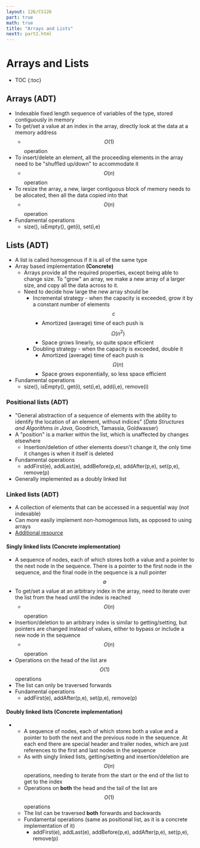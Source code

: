 ```yaml
---
layout: 126/CS126
part: true
math: true
title: "Arrays and Lists"
nextt: part2.html
---
```


# Arrays and Lists

* TOC
{:toc}

## Arrays (ADT)
- Indexable fixed length sequence of variables of the type, stored contiguously
  in memory
- To get/set a value at an index in the array, directly look at the data at a
  memory address
  - $$O(1)$$ operation
- To insert/delete an element, all the proceeding elements in the array need to
  be "shuffled up/down" to accommodate it
  - $$O(n)$$ operation
- To resize the array, a new, larger contiguous block of memory needs to be
  allocated, then all the data copied into that
  - $$O(n)$$ operation
- Fundamental operations
  - size(), isEmpty(), get(i), set(i,e)


## Lists (ADT)
- A list is called homogenous if it is all of the same type
- Array based implementation  **(Concrete)**
  - Arrays provide all the required properties, except being able to change
    size. To "grow" an array, we make a new array of a larger size, and copy all
    the data across to it.
  - Need to decide how large the new array should be
    - Incremental strategy - when the capacity is exceeded, grow it by a
      constant number of elements $$c$$
      - Amortized (average) time of each push is $$\Omega(n^2)$$
      - Space grows linearly, so quite space efficient
    - Doubling strategy - when the capacity is exceeded, double it
      - Amortized (average) time of each push is $$\Omega(n)$$
      - Space grows exponentially, so less space efficient
- Fundamental operations
  - size(), isEmpty(), get(i), set(i,e), add(i,e), remove(i)


### Positional lists (ADT)
- "General abstraction of a sequence of elements with the ability to identify
  the location of an element, without indices" (*Data Structures and Algorithms
  in Java*, Goodrich, Tamassia, Goldwasser)
- A "position" is a marker within the list, which is unaffected by changes
  elsewhere
  - Insertion/deletion of other elements doesn't change it, the only time it
    changes is when it itself is deleted
- Fundamental operations
  - addFirst(e), addLast(e), addBefore(p,e), addAfter(p,e), set(p,e), remove(p)
- Generally implemented as a doubly linked list


### Linked lists (ADT)
- A collection of elements that can be accessed in a sequential way (not
  indexable)
- Can more easily implement non-homogenous lists, as opposed to using arrays
- [Additional
  resource](https://lucasmagnum.medium.com/sidenotes-linked-list-abstract-data-type-and-data-structure-fd2f8276ab53)

#### Singly linked lists (Concrete implementation)
- A sequence of nodes, each of which stores both a value and a pointer to the
  next node in the sequence. There is a pointer to the first node in the
  sequence, and the final node in the sequence is a null pointer $$\emptyset$$
- To get/set a value at an arbitrary index in the array, need to iterate over
  the list from the head until the index is reached
  - $$O(n)$$ operation
- Insertion/deletion to an arbitrary index is similar to getting/setting, but
  pointers are changed instead of values, either to bypass or include a new node
  in the sequence
  - $$O(n)$$ operation
- Operations on the head of the list are $$O(1)$$ operations
- The list can only be traversed forwards
- Fundamental operations
  - addFirst(e), addAfter(p,e), set(p,e), remove(p)

#### Doubly linked lists (Concrete implementation)
- - A sequence of nodes, each of which stores both a value and a pointer to both
    the next and the previous node in the sequence. At each end there are
    special header and trailer nodes, which are just references to the first and
    last nodes in the sequence
  - As with singly linked lists, getting/setting and insertion/deletion are
    $$O(n)$$ operations, needing to iterate from the start or the end of the list
    to get to the index
  - Operations on **both** the head and the tail of the list are $$O(1)$$
    operations
  - The list can be traversed **both** forwards and backwards
  - Fundamental operations (same as positional list, as it is a concrete
    implementation of it)
    - addFirst(e), addLast(e), addBefore(p,e), addAfter(p,e), set(p,e),
      remove(p)

